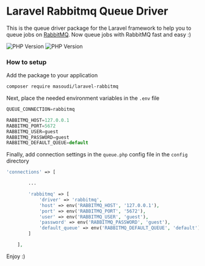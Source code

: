# Laravel Rabbitmq Queue Driver
This is the queue driver package for the Laravel framework to help you to queue jobs on [RabbitMQ](https://www.rabbitmq.com). Now queue jobs with RabbitMQ fast and easy :)

![PHP Version](https://img.shields.io/badge/PHP-8.1-blue?style=for-the-badge&logo=php)
![PHP Version](https://img.shields.io/badge/Laravel-%5E7.0.1-red?style=for-the-badge&logo=laravel)

### How to setup
Add the package to your application
```bash
composer require masoudi/laravel-rabbitmq
```
Next, place the needed environment variables in the `.env` file
```js
QUEUE_CONNECTION=rabbitmq

RABBITMQ_HOST=127.0.0.1
RABBITMQ_PORT=5672
RABBITMQ_USER=guest
RABBITMQ_PASSWORD=guest
RABBITMQ_DEFAULT_QUEUE=default
```
Finally, add connection settings in the `queue.php` config file in the `config` directory
```php
'connections' => [

        ...

        'rabbitmq' => [
            'driver' => 'rabbitmq',
            'host' => env('RABBITMQ_HOST', '127.0.0.1'),
            'port' => env('RABBITMQ_PORT', '5672'),
            'user' => env('RABBITMQ_USER', 'guest'),
            'password' => env('RABBITMQ_PASSWORD', 'guest'),
            'default_queue' => env('RABBITMQ_DEFAULT_QUEUE', 'default'),
        ]

    ],
```

Enjoy :)
